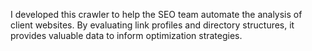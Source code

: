 I developed this crawler to help the SEO team automate the analysis of client websites. By evaluating link profiles and directory structures, it provides valuable data to inform optimization strategies.
